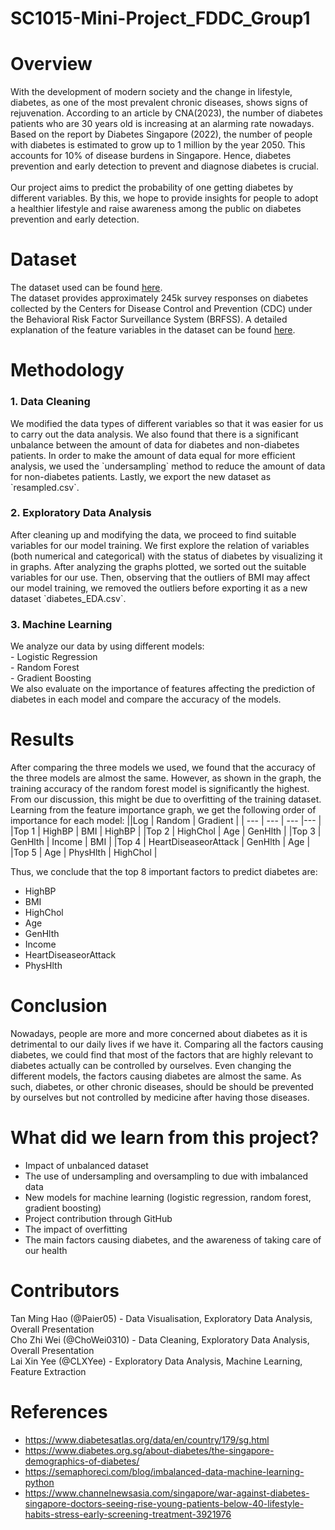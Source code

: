 # SC1015-Mini-Project_FDDC_Group1
# Overview
With the development of modern society and the change in lifestyle, diabetes, as one of the most prevalent chronic diseases, shows signs of rejuvenation. According to an article by CNA(2023), the number of diabetes patients who are 30 years old is increasing at an alarming rate nowadays. Based on the report by Diabetes Singapore (2022), the number of people with diabetes is estimated to grow up to 1 million by the year 2050. This accounts for 10% of disease burdens in Singapore. Hence, diabetes prevention and early detection to prevent and diagnose diabetes is crucial. <br><br>
Our project aims to predict the probability of one getting diabetes by different variables. By this, we hope to provide insights for people to adopt a healthier lifestyle and raise awareness among the public on diabetes prevention and early detection.
# Dataset
The dataset used can be found <a href = "https://www.kaggle.com/datasets/alexteboul/diabetes-health-indicators-dataset?select=diabetes_012_health_indicators_BRFSS2015.csv" >here</a>. <br>
The dataset provides approximately 245k survey responses on diabetes collected by the Centers for Disease Control and Prevention (CDC) under the Behavioral Risk Factor Surveillance System (BRFSS). A detailed explanation of the feature variables in the dataset can be found <a href = "https://github.com/Paier05/SC1015-Mini-Project/blob/main/0.%20Description%20of%20Variables.xlsx">here</a>.
# Methodology
<h3 href = "https://github.com/Paier05/SC1015-Mini-Project/blob/main/Data%20Cleaning.ipynb">1. Data Cleaning</h3>
We modified the data types of different variables so that it was easier for us to carry out the data analysis. We also found that there is a significant unbalance between the amount of data for diabetes and non-diabetes patients. In order to make the amount of data equal for more efficient analysis, we used the `undersampling` method to reduce the amount of data for non-diabetes patients. Lastly, we export the new dataset as `resampled.csv`.
<h3 href = "https://github.com/Paier05/SC1015-Mini-Project/blob/main/EDA.ipynb">2. Exploratory Data Analysis</h3>
After cleaning up and modifying the data, we proceed to find suitable variables for our model training. We first explore the relation of variables (both numerical and categorical) with the status of diabetes by visualizing it in graphs. After analyzing the graphs plotted, we sorted out the suitable variables for our use. Then, observing that the outliers of BMI may affect our model training, we removed the outliers before exporting it as a new dataset `diabetes_EDA.csv`.
<h3 href = "https://github.com/Paier05/SC1015-Mini-Project/blob/main/Machine%20Learning.ipynb">3. Machine Learning</h3>
We analyze our data by using different models:<br>
- Logistic Regression<br>
- Random Forest<br>
- Gradient Boosting<br>
We also evaluate on the importance of features affecting the prediction of diabetes in each model and compare the accuracy of the models.

# Results
After comparing the three models we used, we found that the accuracy of the three models are almost the same. However, as shown in the graph, the training accuracy of the random forest model is significantly the highest. From our discussion, this might be due to overfitting of the training dataset. Learning from the feature importance graph, we get the following order of importance for each model:
||Log | Random | Gradient | 
| --- | --- | --- |--- |
|Top 1 | HighBP | BMI | HighBP | 
|Top 2 | HighChol | Age | GenHlth |
|Top 3 | GenHlth | Income | BMI | 
|Top 4 | HeartDiseaseorAttack | GenHlth | Age | 
|Top 5 | Age | PhysHlth | HighChol |

Thus, we conclude that the top 8 important factors to predict diabetes are:

- HighBP
- BMI
- HighChol
- Age
- GenHlth
- Income
- HeartDiseaseorAttack
- PhysHlth

# Conclusion
Nowadays, people are more and more concerned about diabetes as it is detrimental to our daily lives if we have it. Comparing all the factors causing diabetes, we could find that most of the factors that are highly relevant to diabetes actually can be controlled by ourselves. Even changing the different models, the factors causing diabetes are almost the same. As such, diabetes, or other chronic diseases, should be should be prevented by ourselves but not controlled by medicine after having those diseases.

# What did we learn from this project? 
- Impact of unbalanced dataset
- The use of undersampling and oversampling to due with imbalanced data
- New models for machine learning (logistic regression, random forest, gradient boosting)
- Project contribution through GitHub
- The impact of overfitting
- The main factors causing diabetes, and the awareness of taking care of our health

# Contributors
Tan Ming Hao (@Paier05) - Data Visualisation, Exploratory Data Analysis, Overall Presentation <br>
Cho Zhi Wei (@ChoWei0310) - Data Cleaning, Exploratory Data Analysis, Overall Presentation <br>
Lai Xin Yee (@CLXYee) - Exploratory Data Analysis, Machine Learning, Feature Extraction <br>

# References
- https://www.diabetesatlas.org/data/en/country/179/sg.html
- https://www.diabetes.org.sg/about-diabetes/the-singapore-demographics-of-diabetes/
- https://semaphoreci.com/blog/imbalanced-data-machine-learning-python
- https://www.channelnewsasia.com/singapore/war-against-diabetes-singapore-doctors-seeing-rise-young-patients-below-40-lifestyle-habits-stress-early-screening-treatment-3921976 
